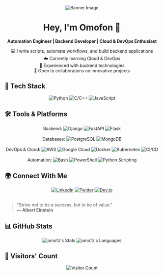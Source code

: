 <!-- Banner Image -->
<div style="text-align: center;">
  <img src="https://user-images.githubusercontent.com/73097560/115834477-dbab4500-a447-11eb-908a-139a6edaec5c.gif" alt="Banner Image">
</div>

<!-- Introduction -->
<div style="text-align: center;">
  <h1>Hey, I'm Omofon 👋</h1>
  <p>
    <strong>Automation Engineer | Backend Developer | Cloud & DevOps Enthusiast</strong>
  </p>
  <p>
    💻 I write scripts, automate workflows, and build backend applications <br>
    ☁️ Currently learning Cloud & DevOps <br>
    🔧 Experienced with backend technologies <br>
    🤝 Open to collaborations on innovative projects <br>
  </p>
</div>

<!-- Tech Stack -->
<h2>🚀 Tech Stack</h2>
<div style="text-align: center;">
  <img src="https://img.shields.io/badge/Python-3776AB?style=for-the-badge&logo=python&logoColor=white" alt="Python">
  <img src="https://img.shields.io/badge/C/C++-00599C?style=for-the-badge&logo=c&logoColor=white" alt="C/C++">
  <img src="https://img.shields.io/badge/JavaScript-F7DF1E?style=for-the-badge&logo=javascript&logoColor=black" alt="JavaScript">
</div>

<!-- Tools & Platforms -->
<h2>🛠️ Tools & Platforms</h2>
<div style="text-align: center;">
  <!-- Backend -->
  Backend: 
  <img src="https://img.shields.io/badge/Django-092E20?style=for-the-badge&logo=django&logoColor=white" alt="Django">
  <img src="https://img.shields.io/badge/FastAPI-009688?style=for-the-badge&logo=fastapi&logoColor=white" alt="FastAPI">
  <img src="https://img.shields.io/badge/Flask-000000?style=for-the-badge&logo=flask&logoColor=white" alt="Flask">
  <br><br>
  <!-- Databases -->
  Databases: 
  <img src="https://img.shields.io/badge/PostgreSQL-336791?style=for-the-badge&logo=postgresql&logoColor=white" alt="PostgreSQL">
  <img src="https://img.shields.io/badge/MongoDB-47A248?style=for-the-badge&logo=mongodb&logoColor=white" alt="MongoDB">
  <br><br>
  <!-- DevOps & Cloud -->
  DevOps & Cloud: 
  <img src="https://img.shields.io/badge/AWS-232F3E?style=for-the-badge&logo=amazon-aws&logoColor=white" alt="AWS">
  <img src="https://img.shields.io/badge/Google_Cloud-4285F4?style=for-the-badge&logo=google-cloud&logoColor=white" alt="Google Cloud">
  <img src="https://img.shields.io/badge/Docker-2496ED?style=for-the-badge&logo=docker&logoColor=white" alt="Docker">
  <img src="https://img.shields.io/badge/Kubernetes-326CE5?style=for-the-badge&logo=kubernetes&logoColor=white" alt="Kubernetes">
  <img src="https://img.shields.io/badge/CI/CD-EB4B4B?style=for-the-badge&logo=github-actions&logoColor=white" alt="CI/CD">
  <br><br>
  <!-- Automation -->
  Automation: 
  <img src="https://img.shields.io/badge/Bash-4EAA25?style=for-the-badge&logo=gnu-bash&logoColor=white" alt="Bash">
  <img src="https://img.shields.io/badge/PowerShell-5391FE?style=for-the-badge&logo=powershell&logoColor=white" alt="PowerShell">
  <img src="https://img.shields.io/badge/Python_Scripting-3776AB?style=for-the-badge&logo=python&logoColor=white" alt="Python Scripting">
</div>

<!-- Social Links -->
<h2>🌍 Connect With Me</h2>
<div style="text-align: center;">
  <a href="https://linkedin.com/in/omofon"><img src="https://img.shields.io/badge/LinkedIn-0A66C2?style=for-the-badge&logo=linkedin&logoColor=white" alt="LinkedIn"></a>
  <a href="https://x.com/omof0n"><img src="https://img.shields.io/badge/Twitter-1DA1F2?style=for-the-badge&logo=twitter&logoColor=white" alt="Twitter"></a>
  <a href="https://dev.to/omof0n"><img src="https://img.shields.io/badge/Dev.to-0A0A0A?style=for-the-badge&logo=devdotto&logoColor=white" alt="Dev.to"></a>
</div>

<!-- Quote -->
<br>
<blockquote>
  "Strive not to be a success, but to be of value."
  <br>
  <strong>— Albert Einstein</strong>
</blockquote>

<!-- GitHub Stats -->
<h2>📊 GitHub Stats</h2>
<div style="text-align: center;">
  <img src="https://github-readme-stats.vercel.app/api?username=omofz&theme=default&show_icons=true&hide_border=true&count_private=true" alt="omofz's Stats">
  <!-- <img src="https://github-readme-streak-stats.herokuapp.com/?user=omofz&theme=default&hide_border=true" alt="omofz's Streak"> -->
  <img src="https://github-readme-stats.vercel.app/api/top-langs/?username=omofz&theme=default&show_icons=true&hide_border=true&layout=compact&hide_progress=true" alt="omofz's Languages">
</div>

<!-- Visitor Count -->
<h2>🔢 Visitors' Count</h2>
<div style="text-align: center;">
  <img src="https://profile-counter.glitch.me/omofz/count.svg" alt="Visitor Count">
</div>
